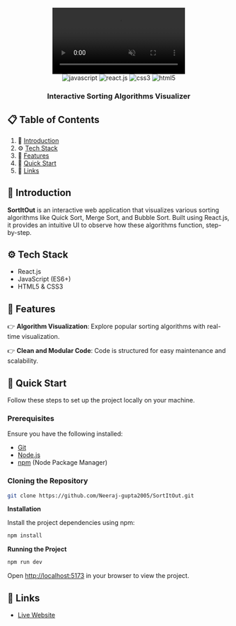 <div align="center">
  <br />
    <video src="src/iphone live video.mp4" alt="Project Video" muted loop></video>
  <br />

  <div>
    <img src="https://img.shields.io/badge/-JavaScript-black?style=for-the-badge&logoColor=white&logo=javascript&color=F7DF1E" alt="javascript" />
    <img src="https://img.shields.io/badge/-React_JS-black?style=for-the-badge&logoColor=white&logo=react&color=61DAFB" alt="react.js" />
    <img src="https://img.shields.io/badge/-CSS3-black?style=for-the-badge&logoColor=white&logo=css3&color=1572B6" alt="css3" />
    <img src="https://img.shields.io/badge/-HTML5-black?style=for-the-badge&logoColor=white&logo=html5&color=E34F26" alt="html5" />
  </div>

  <h3 align="center">Interactive Sorting Algorithms Visualizer</h3>

</div>

## 📋 <a name="table">Table of Contents</a>

1. 🤖 [Introduction](#introduction)
2. ⚙️ [Tech Stack](#tech-stack)
3. 🔋  [Features](#features)
4. 🤸 [Quick Start](#quick-start)
5. 🔗 [Links](#links)

## <a name="introduction">🤖 Introduction</a>

**SortItOut** is an interactive web application that visualizes various sorting algorithms like Quick Sort, Merge Sort, and Bubble Sort. Built using React.js, it provides an intuitive UI to observe how these algorithms function, step-by-step.

## <a name="tech-stack">⚙️ Tech Stack</a>

- React.js
- JavaScript (ES6+)
- HTML5 & CSS3

## <a name="features">🔋 Features</a>

👉 **Algorithm Visualization**: Explore popular sorting algorithms with real-time visualization.

👉 **Clean and Modular Code**: Code is structured for easy maintenance and scalability.

## <a name="quick-start">🤸 Quick Start</a>

Follow these steps to set up the project locally on your machine.

### **Prerequisites**

Ensure you have the following installed:

- [Git](https://git-scm.com/)
- [Node.js](https://nodejs.org/en)
- [npm](https://www.npmjs.com/) (Node Package Manager)

### **Cloning the Repository**

```bash
git clone https://github.com/Neeraj-gupta2005/SortItOut.git
```

**Installation**

Install the project dependencies using npm:

```bash
npm install
```

**Running the Project**

```bash
npm run dev
```

Open [http://localhost:5173](http://localhost:5173) in your browser to view the project.

## <a name="links">🔗 Links</a>
- [Live Website](https://sortit0ut.netlify.app/)


